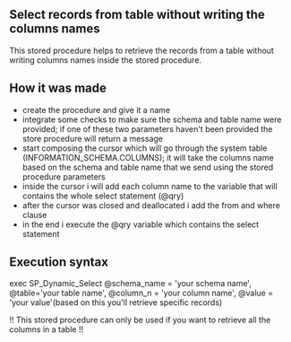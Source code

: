 ## Select records from table without writing the columns names

This stored procedure helps to retrieve the records from a table without writing columns names inside the stored procedure.

## How it was made
- create the procedure and give it a name
- integrate some checks to make sure the schema and table name were provided; if one of these two parameters haven't been provided the store procedure will return a message
- start composing the cursor which will go through the system table (INFORMATION_SCHEMA.COLUMNS); it will take the columns name based on the schema and table name that we send using the stored procedure parameters
- inside the cursor i will add each column name to the variable that will contains the whole select statement (@qry)
- after the cursor was closed and deallocated i add the from and where clause 
- in the end i execute the @qry variable which contains the select statement

## Execution syntax
exec SP_Dynamic_Select @schema_name = 'your schema name', @table='your table name', @column_n = 'your column name', @value = 'your value'(based on this you'll retrieve specific records)


!! This stored procedure can only be used if you want to retrieve all the columns in a table !!
